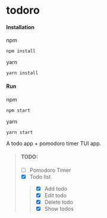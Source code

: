 # todoro

#### Installation
npm
```
npm install
```
yarn
```
yarn install
```

#### Run
npm
```
npm start
```
yarn
```
yarn start
```

A todo app + pomodoro timer TUI app.

> #### TODO:
>
> - [ ] Pomodoro Timer
> - [x] Todo list
> > - [x] Add todo
> > - [x] Edit todo
> > - [x] Delete todo
> > - [x] Show todos
